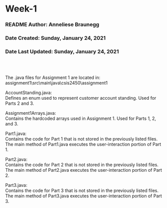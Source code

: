 # Week-1

### README Author: Anneliese Braunegg

### Date Created: Sunday, January 24, 2021
### Date Last Updated: Sunday, January 24, 2021

<br/><br/>

The .java files for Assignment 1 are located in:  
assignment1\src\main\java\csis2450\assignment1

AccountStanding.java:  
Defines an enum used to represent customer account standing. Used for Parts 2 and
3.

Assignment1Arrays.java:  
Contains the hardcoded arrays used in Assignment 1. Used for Parts 1, 2, and 3.

Part1.java:  
Contains the code for Part 1 that is not stored in the previously listed files.
The main method of Part1.java executes the user-interaction portion of Part 1.

Part2.java:  
Contains the code for Part 2 that is not stored in the previously listed files.
The main method of Part2.java executes the user-interaction portion of Part 2.

Part3.java:  
Contains the code for Part 3 that is not stored in the previously listed files.
The main method of Part3.java executes the user-interaction portion of Part 3.
